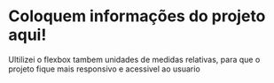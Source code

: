 # Coloquem informações do projeto aqui!
Ultilizei o flexbox
tambem unidades de medidas relativas, para que o projeto fique mais responsivo e acessivel ao usuario